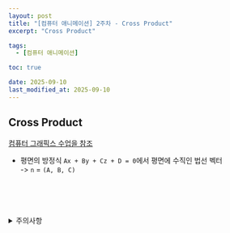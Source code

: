 ```yaml
---
layout: post
title: "[컴퓨터 애니메이션] 2주차 - Cross Product"
excerpt: "Cross Product"

tags:
  - [컴퓨터 애니메이션]

toc: true

date: 2025-09-10
last_modified_at: 2025-09-10
---
```

## Cross Product
[컴퓨터 그래픽스 수업을 참조][def]

- 평면의 방정식 `Ax + By + Cz + D = 0`에서 평면에 수직인 법선 벡터  
-> `n` = `(A, B, C)`  

<br>
<br>
<br>
<br>
<details>
<summary>주의사항</summary>
<div markdown="1">

이 포스팅은 강원대학교 김종민 교수님의 컴퓨터 애니메이션 수업을 들으며 내용을 정리 한 것입니다.  
수업 내용에 대한 저작권은 교수님께 있으니,  
다른 곳으로의 무분별한 내용 복사를 자제해 주세요.

</div>
</details> 

[def]: https://orbit3230.github.io/tags/#%EC%BB%B4%ED%93%A8%ED%84%B0-%EA%B7%B8%EB%9E%98%ED%94%BD%EC%8A%A4